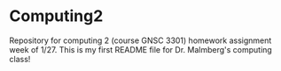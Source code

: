 # Computing2
Repository for computing 2 (course GNSC 3301) homework assignment week of 1/27.
This is my first README file for Dr. Malmberg's computing class!
